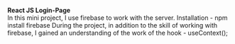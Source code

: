 **React JS Login-Page**<br>
  In this mini project, I use firebase to work with the server. 
Installation - npm install firebase
During the project, in addition to the skill of working with firebase, I gained an understanding of the work of the hook - useContext(); 
